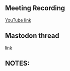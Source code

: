 ## Meeting Recording

[YouTube link](https://youtu.be/x_XHuhXyk-Y?si=KiIutWKRH9vcEluD)

## Mastodon thread

[link](https://neuromatch.social/@OREL/113297475044418213)

## NOTES:
